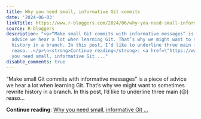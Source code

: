 ```yaml
---
title: Why you need small, informative Git commits
date: '2024-06-03'
linkTitle: https://www.r-bloggers.com/2024/06/why-you-need-small-informative-git-commits/
source: R-bloggers
description: "<p>“Make small Git commits with informative messages” is a piece of
  advice we hear a lot when learning Git. That’s why we might want to sometimes rewrite
  history in a branch. In this post, I’d like to underline three main (\U0001F609)
  reaso...</p>\n<strong>Continue reading</strong>: <a href=\"https://www.r-bloggers.com/2024/06/why-you-need-small-informative-git-commits/\">Why
  you need small, informative Git ..."
disable_comments: true
---
```

<p>“Make small Git commits with informative messages” is a piece of advice we hear a lot when learning Git. That’s why we might want to sometimes rewrite history in a branch. In this post, I’d like to underline three main (😉) reaso...</p>
<strong>Continue reading</strong>: <a href="https://www.r-bloggers.com/2024/06/why-you-need-small-informative-git-commits/">Why you need small, informative Git ...
